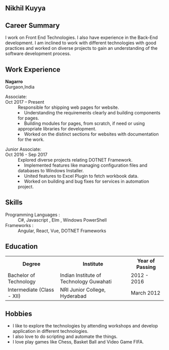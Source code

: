 ## Nikhil Kuyya

## Career Summary

I work on Front End Technologies. I also have experience in the Back-End development. I am inclined to work with different technologies with good practices and worked on diverse projects to gain an understanding of the software development process.

## Work Experience

<div class="company"><span><b>Nagarro</b><br>
          Gurgaon,India</span>

  <dl>
      <dt>Associate: <br>
      Oct 2017 – Present </dt>
      <dd>
      Responsible for shipping web pages for website.
      <li> Understanding the requirements clearly and building components for pages.</li>
      <li> Building modules for pages, from scratch, if need or using appropriate libraries for development.</li>
      <li> Worked on the distinct sections for websites with documentation for the work.</li>
      </dd>
  </dl>
  <dl>
      <dt>Junior Associate: <br>
      Oct 2016 - Sep 2017</dt>
      <dd>
          Explored diverse projects relating DOTNET Framework.
        <li> Implemented features like managing configuration files and databases to Windows Installer.</li>
        <li> United features to Excel Plugin to fetch workbook data.</li>
        <li> Worked on building and bug fixes for services in automation project.</li>
    </dd>
  </dl>
</div>

## Skills

  <dl>
    <dt> Programming Languages :</dt> 
    <dd> C#, Javascript , Elm , Windows PowerShell</dd>
    <dt> Frameworks : </dt> 
    <dd> Angular, React, Vue, DOTNET Frameworks</dd>
  </dl>
   
## Education
<table>
  <tr>
    <th>Degree</th>
    <th>Institute</th>
    <th>Year of Passing</th>
  </tr>
  <tr>
    <td>Bachelor of Technology</td>
    <td>Indian Institute of Technology Guwahati</td>
    <td>2012 - 2016</td>
  </tr>
  <tr>
    <td>Intermediate (Class - XII)</td>
    <td>NRI Junior College, Hyderabad</td>
    <td>March 2012</td>
  </tr>
</table>

## Hobbies

<ul>
<li> I like to explore the technologies by attending workshops and develop application in different technologies.</li>
 <li>I also love to do scripting and automate the things.</li>
<li> I love play games like Chess, Basket Ball and Video Game FIFA.</li>
</ul>
